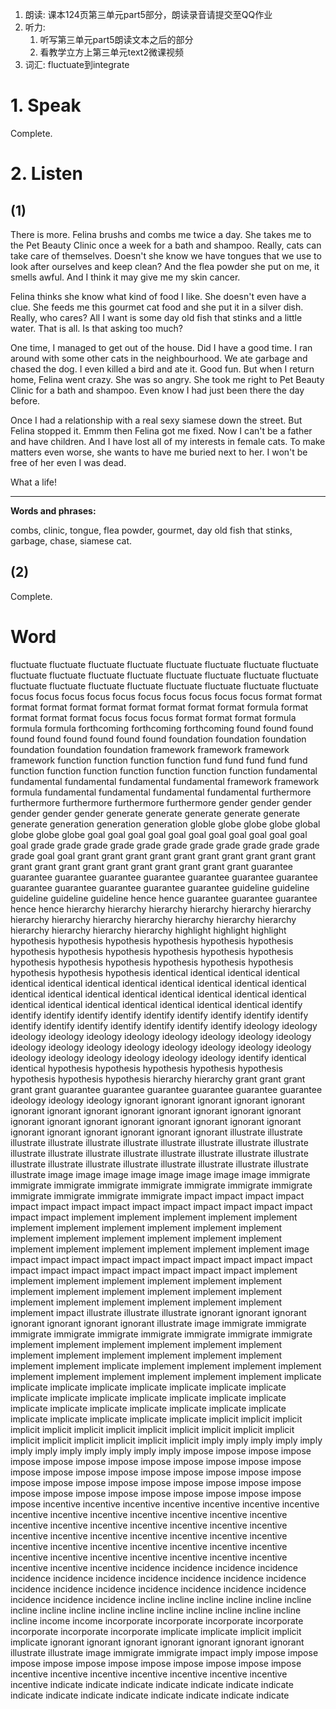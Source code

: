1. 朗读: 课本124页第三单元part5部分，朗读录音请提交至QQ作业
2. 听力:
   1. 听写第三单元part5朗读文本之后的部分  
   2. 看教学立方上第三单元text2微课视频
3. 词汇: fluctuate到integrate

# 1. Speak

Complete.

# 2. Listen

## (1)

There is more. Felina brushs and combs me twice a day. She takes me to the Pet Beauty Clinic once a week for a bath and shampoo. Really, cats can take care of themselves. Doesn't she know we have tongues that we use to look after ourselves and keep clean? And the flea powder she put on me, it smells awful. And I think it may give me my skin cancer. 

Felina thinks she know what kind of food I like. She doesn't even have a clue. She feeds me this gourmet cat food and she put it in a silver dish. Really, who cares? All I want is some day old fish that stinks and a little water. That is all. Is that asking too much?

One time, I managed to get out of the house. Did I have a good time. I ran around with some other cats in the neighbourhood. We ate garbage and chased the dog. I even killed a bird and ate it. Good fun. But when I return home, Felina went crazy. She was so angry. She took me right to Pet Beauty Clinic for a bath and shampoo. Even know I had just been there the day before. 

Once I had a relationship with a real sexy siamese down the street. But Felina stopped it. Emmm then Felina got me fixed. Now I can't be a father and have children. And I have lost all of my interests in female cats. To make matters even worse, she wants to have me buried next to her. I won't be free of her even I was dead.

What a life!

---

**Words and phrases:**

combs, clinic, tongue, flea powder, gourmet, day old fish that stinks, garbage, chase, siamese cat.

## (2)

Complete.

# Word

fluctuate fluctuate fluctuate fluctuate fluctuate fluctuate fluctuate fluctuate fluctuate fluctuate fluctuate fluctuate fluctuate fluctuate fluctuate fluctuate fluctuate fluctuate fluctuate fluctuate fluctuate fluctuate fluctuate fluctuate focus focus focus focus focus focus focus focus focus focus format format format format format format format format format format formula format format format format focus focus focus format format format formula formula formula forthcoming forthcoming forthcoming found found found found found found found found found foundation foundation foundation foundation foundation foundation framework framework framework framework function function function function fund fund fund fund fund function function function function function function function fundamental fundamental fundamental fundamental fundamental framework framework formula fundamental fundamental fundamental fundamental furthermore furthermore furthermore furthermore furthermore gender gender gender gender gender gender generate generate generate generate generate generate generation generation generation globle globe globe globe global globe globe globe goal goal goal goal goal goal goal goal goal goal goal goal grade grade grade grade grade grade grade grade grade grade grade grade goal goal grant grant grant grant grant grant grant grant grant grant grant grant grant grant grant grant grant grant grant grant guarantee guarantee guarantee guarantee guarantee guarantee guarantee guarantee guarantee guarantee guarantee guarantee guarantee guideline guideline guideline guideline guideline hence hence guarantee guarantee guarantee hence hence hierarchy hierarchy hierarchy hierarchy hierarchy hierarchy hierarchy hierarchy hierarchy hierarchy hierarchy hierarchy hierarchy hierarchy hierarchy hierarchy hierarchy highlight highlight highlight hypothesis hypothesis hypothesis hypothesis hypothesis hypothesis hypothesis hypothesis hypothesis hypothesis hypothesis hypothesis hypothesis hypothesis hypothesis hypothesis hypothesis hypothesis hypothesis hypothesis hypothesis identical identical identical identical identical identical identical identical identical identical identical identical identical identical identical identical identical identical identical identical identical identical identical identical identical identical identical identify identify identify identify identify identify identify identify identify identify identify identify identify identify identify identify identify ideology ideology ideology ideology ideology ideology ideology ideology ideology ideology ideology ideology ideology ideology ideology ideology ideology ideology ideology ideology ideology ideology ideology ideology identify identical identical hypothesis hypothesis hypothesis hypothesis hypothesis hypothesis hypothesis hypothesis hierarchy hierarchy grant grant grant grant grant guarantee guarantee guarantee guarantee guarantee guarantee ideology ideology ideology ignorant ignorant ignorant ignorant ignorant ignorant ignorant ignorant ignorant ignorant ignorant ignorant ignorant ignorant ignorant ignorant ignorant ignorant ignorant ignorant ignorant ignorant ignorant ignorant ignorant ignorant ignorant illustrate illustrate illustrate illustrate illustrate illustrate illustrate illustrate illustrate illustrate illustrate illustrate illustrate illustrate illustrate illustrate illustrate illustrate illustrate illustrate illustrate illustrate illustrate illustrate illustrate illustrate illustrate image image image image image image image image immigrate immigrate immigrate immigrate immigrate immigrate immigrate immigrate immigrate immigrate immigrate immigrate impact impact impact impact impact impact impact impact impact impact impact impact impact impact impact impact implement implement implement implement implement implement implement implement implement implement implement implement implement implement implement implement implement implement implement implement implement implement implement image impact impact impact impact impact impact impact impact impact impact impact impact impact impact impact impact impact impact implement implement implement implement implement implement implement implement implement implement implement implement implement implement implement implement implement implement implement implement impact illustrate illustrate illustrate ignorant ignorant ignorant ignorant ignorant ignorant ignorant illustrate image immigrate immigrate immigrate immigrate immigrate immigrate immigrate immigrate immigrate implement implement implement implement implement implement implement implement implement implement implement implement implement implement implicate implement implement implement implement implement implement implement implement implement implement implicate implicate implicate implicate implicate implicate implicate implicate implicate implicate implicate implicate implicate implicate implicate implicate implicate implicate implicate implicate implicate implicate implicate implicate implicate implicate implicate implicit implicit implicit implicit implicit implicit implicit implicit implicit implicit implicit implicit implicit implicit implicit implicit implicit implicit imply imply imply imply imply imply imply imply imply imply imply imply impose impose impose impose impose impose impose impose impose impose impose impose impose impose impose impose impose impose impose impose impose impose impose impose impose impose impose impose impose impose impose impose impose impose impose impose impose impose impose impose impose incentive incentive incentive incentive incentive incentive incentive incentive incentive incentive incentive incentive incentive incentive incentive incentive incentive incentive incentive incentive incentive incentive incentive incentive incentive incentive incentive incentive incentive incentive incentive incentive incentive incentive incentive incentive incentive incentive incentive incentive incentive incentive incentive incentive incentive incidence incidence incidence incidence incidence incidence incidence incidence incidence incidence incidence incidence incidence incidence incidence incidence incidence incidence incidence incidence incidence incline incline incline incline incline incline incline incline incline incline incline incline incline incline incline incline incline income income incorporate incorporate incorporate incorporate incorporate incorporate incorporate implicate implicate implicit implicit implicate ignorant ignorant ignorant ignorant ignorant ignorant ignorant illustrate illustrate image immigrate immigrate impact imply impose impose impose impose impose impose impose impose impose impose impose incentive incentive incentive incentive incentive incentive incentive incentive indicate indicate indicate indicate indicate indicate indicate indicate indicate indicate indicate indicate indicate indicate indicate 